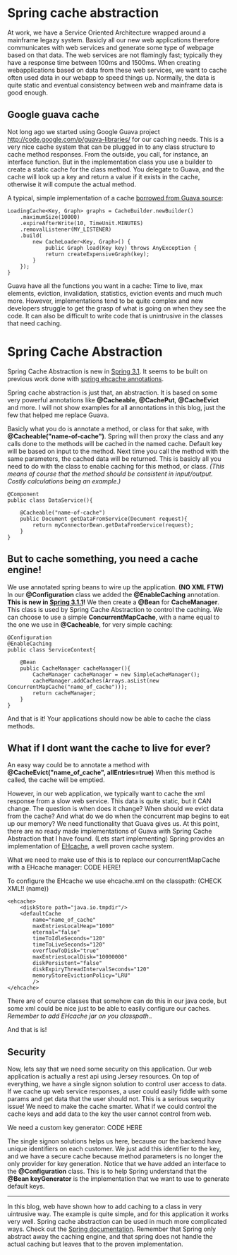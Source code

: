 Spring cache abstraction
=======

At work, we have a Service Oriented Architecture wrapped around a mainframe legazy system.
Basicly all our new web applications therefore communicates with web services and generate some type of webpage based on that data.
The web services are not flamingly fast; typically they have a response time between 100ms and 1500ms.
When creating webapplications based on data from these web services, we want to cache often used data in our webapp to speed things up.
Normally, the data is quite static and eventual consistency between web and mainframe data is good enough.

Google guava cache
-------

Not long ago we started using Google Guava project http://code.google.com/p/guava-libraries/ for our caching needs.
This is a very nice cache system that can be plugged in to any class structure to cache method responses.
From the outside, you call, for instance, an interface function. But in the implementation class you use a builder to create a static cache for the class method.
You delegate to Guava, and the cache will look up a key and return a value if it exists in the cache, otherwise it will compute the actual method.

A typical, simple implementation of a cache [borrowed from Guava source](http://code.google.com/p/guava-libraries/wiki/CachesExplained):

	LoadingCache<Key, Graph> graphs = CacheBuilder.newBuilder()
		.maximumSize(10000)
		.expireAfterWrite(10, TimeUnit.MINUTES)
		.removalListener(MY_LISTENER)
		.build(
			new CacheLoader<Key, Graph>() {
				public Graph load(Key key) throws AnyException {
				return createExpensiveGraph(key);
			}
		});
	}

Guava have all the functions you want in a cache: Time to live, max elements, eviction, invalidation, statistics, eviction events and much much more.
However, implementations tend to be quite complex and new developers struggle to get the grasp of what is going on when they see the code. It can also be difficult to
write code that is unintrusive in the classes that need caching.


Spring Cache Abstraction
=============

Spring Cache Abstraction is new in [Spring 3.1](http://static.springsource.org/spring/docs/3.1.0.M1/spring-framework-reference/html/cache.html).
It seems to be built on previous work done with [spring ehcache annotations](http://code.google.com/p/ehcache-spring-annotations/).

Spring cache abstraction is just that, an abstraction. It is based on some very powerful annotations like __@Cacheable__, __@CachePut__, __@CacheEvict__ and more.
I will not show examples for all annontations in this blog, just the few that helped me replace Guava.

Basicly what you do is annotate a method, or class for that sake, with **@Cacheable("name-of-cache")**. Spring will then proxy the class and any calls done to the methods
will be cached in the named cache. Default key will be based on input to the method. Next time you call the method with the same parameters, the cached data
will be returned. This is basicly all you need to do with the class to enable caching for this method, or class.
_(This means of course that the method should be consistent in input/output. Costly calculations being an example.)_

	@Component
	public class DataService(){

		@Cacheable("name-of-cache")
		public Document getDataFromService(Document request){
			return myConnectorBean.getDataFromService(request);
		}
	}

But to cache something, you need a cache engine!
--------

We use annotated spring beans to wire up the application. __(NO XML FTW)__
In our __@Configuration__ class we added the __@EnableCaching__ annotation. __This is new in [Spring 3.1.1](name_of_cache)!__
We then create a __@Bean__ for __CacheManager__. This class is used by Spring Cache Abstraction to control the caching.
We can choose to use a simple __ConcurrentMapCache__, with a name equal to the one we use in __@Cacheable__, for very simple caching:

	@Configuration
	@EnableCaching
	public class ServiceContext{

		@Bean
		public CacheManager cacheManager(){
			CacheManager cacheManager = new SimpleCacheManager();
         	cacheManager.addCaches(Arrays.asList(new ConcurrentMapCache("name_of_cache")));
         	return cacheManager;
		}
	}

And that is it! Your applications should now be able to cache the class methods.

What if I dont want the cache to live for ever?
---------
An easy way could be to annotate a method with __@CacheEvict("name_of_cache", allEntries=true)__
When this method is called, the cache will be emptied.

However, in our web application, we typically want to cache the xml response from a slow web service. This data is quite static, but it CAN change.
The question is when does it change? When should we evict data from the cache? And what do we do when the concurrent map begins to eat up our memory?
We need functionality that Guava gives us. At this point, there are no ready made implementations of Guava with Spring Cache Abstraction that I have found. (Lets start implementing)
Spring provides an implementation of [EHcache](http://ehcache.org/), a well proven cache system.

What we need to make use of this is to replace our concurrentMapCache with a EHcache manager:
CODE HERE!

To configure the EHcache we use ehcache.xml on the classpath: (CHECK XML!! (name))

	<ehcache>
		<diskStore path="java.io.tmpdir"/>
		<defaultCache
			name="name_of_cache"
			maxEntriesLocalHeap="1000"
			eternal="false"
			timeToIdleSeconds="120"
			timeToLiveSeconds="120"
			overflowToDisk="true"
			maxEntriesLocalDisk="10000000"
			diskPersistent="false"
			diskExpiryThreadIntervalSeconds="120"
			memoryStoreEvictionPolicy="LRU"
			/>
	</ehcache>

There are of cource classes that somehow can do this in our java code, but some xml could be nice just to be able to easily configure our caches.
_Remember to add EHcache jar on you classpath.._

And that is is!

Security
------
Now, lets say that we need some security on this application. Our web application is actually a rest api using Jersey resources.
On top of everything, we have a single signon solution to control user access to data.
If we cache up web service responses, a user could easily fiddle with some params and get data that the user should not. This is a serious sequrity issue!
We need to make the cache smarter. What if we could control the cache keys and add data to the key the user cannot control from web.

We need a custom key generator:
CODE HERE

The single signon solutions helps us here, because our the backend have unique identifiers on each customer. We just add this identifier to the key, and we have a secure cache because
method parameters is no longer the only provider for key generation.
Notice that we have added an interface to the __@Configuration__ class. This is to help Spring understand that the __@Bean keyGenerator__
is the implementation that we want to use to generate default keys.

---

In this blog, web have shown how to add caching to a class in very uintrusive way. The example is quite simple,
and for this application it works very well. Spring cache abstraction can be used in much more complicated ways. Check out the [Spring documentation](http://static.springsource.org/spring/docs/3.1.0.M1/spring-framework-reference/html/cache.html).
Remember that Spring only abstract away the caching engine, and that spring does not handle the actual caching but leaves that to the proven implementation.